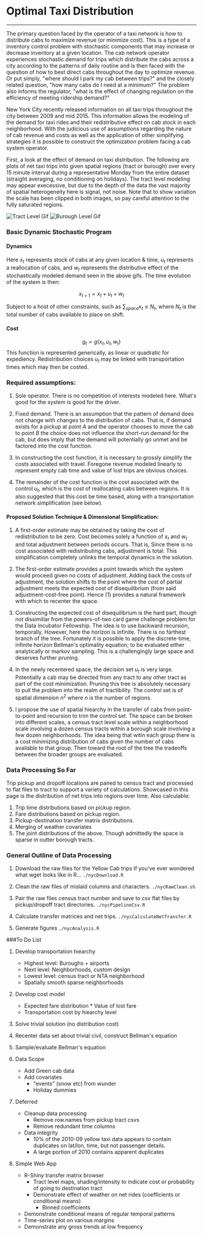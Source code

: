 # Optimal Taxi Distribution
***
The primary question faced by the operator of a taxi network is how to distribute cabs to maximize revenue (or minimize cost). This is a type of a inventory control problem with stochastic components that may increase or decrease inventory at a given location. The cab network operator experiences stochastic demand for trips which distribute the cabs across a city according to the patterns of daily routine and is then faced with the question of how to best direct cabs throughout the day to optimize revenue. Or put simply, "where should I park my cab between trips?" and the closely related question, "how many cabs do I need at a minimum?" The problem also informs the regulator, "what is the effect of changing regulation on the efficiency of meeting ridership demand?"

New York City recently released information on all taxi trips throughout the city between 2009 and mid 2015. This information allows the modeling of the demand for taxi rides and their redistributive effect on cab stock in each neighborhood. With the judicious use of assumptions regarding the nature of cab revenue and costs as well as the application of other simplifying strategies it is possible to construct the optimization problem facing a cab system operator.

First, a look at the effect of demand on taxi distribution. The following are plots of net taxi trips into given spatial regions (tract or burough) over every 15 minute interval during a representative Monday from the entire dataset (straight averaging, no conditioning on holidays). The tract level modeling may appear execessive, but due to the depth of the data the vast majority of spatial heterogeneity here is signal, not noise. Note that to show variation the scale has been clipped in both images, so pay careful attention to the fully saturated regions.

![Tract Level Gif](https://i.imgur.com/FMpgKhh.gif) ![Burough Level Gif](https://i.imgur.com/vfKduED.gif)

### Basic Dynamic Stochastic Program
#### Dynamics
Here $x_t$ represents stock of cabs at any given location & time, $u_t$ represents a reallocation of cabs, and $w_t$ represents the distributive effect of the stochastically modeled demand seen in the above gifs. The time evolution of the system is then:

$$x_{t+1} = x_t + u_t + w_t$$

Subject to a host of other constraints, such as $\sum_{space}{x_t} \leq N_t$, where $N_t$ is the total number of cabs available to place on shift.

#### Cost
$$g_t = g(x_t, u_t, w_t)$$ This function is represented generically, as linear or quadratic for expediency. Redistribution choices $u_t$ may be linked with transportation times which may then be costed.

### Required assumptions:

1. Sole operator. There is no competition of interests modeled here. What's good for the system is good for the driver.

2. Fixed demand. There is an assumption that the pattern of demand does not change with changes to the distribution of cabs. That is, if demand exists for a pickup at point $A$ and the operator chooses to move the cab to point $B$ the choice does not influence the short-run demand for the cab, but does imply that the demand will potentially go unmet and be factored into the cost function.

3. In constructing the cost function, it is necessary to grossly simplify the costs associated with travel. Foregone revenue modeled linearly to represent empty cab time and value of lost trips are obvious choices.

4. The remainder of the cost function is the cost associated with the control $u_t$, which is the cost of reallocating cabs between regions. It is also suggested that this cost be time based, along with a transportation network simplification (see below). 

#### Proposed Solution Technique & Dimensional Simplification:
1. A first-order estimate may be obtained by taking the cost of redistribution to be zero. Cost becomes solely a function of $x_t$ and $w_t$ and total adjustment between periods occurs. That is, Since there is no cost associated with redistributing cabs, adjustment is total. This simplification completely unlinks the temporal dynamics in the solution. 

2. The first-order estimate provides a point towards which the system would proceed given no costs of adjustment. Adding back the costs of adjustment, the solution shifts to the point where the cost of partial adjustment meets the expected cost of disequilibrium (from said adjustment-cost-free point). Hence (1) provides a natural framework with which to recenter the space.

3. Constructing the expected cost of disequilibrium is the hard part, though not dissimiliar from the powers-of-two card game challenge problem for the Data Incubator Fellowship. The idea is to use backward recursion, temporally. However, here the horizon is infinite. There is no farthest branch of the tree. Fortunately it is possible to apply the discrete-time, infinite horizon Bellman's optimality equation; to be evaluated either analytically or markov sampling. This is a challengingly large space and deserves further pruning.

4. In the newly recentered space, the decision set $u_t$ is very large. Potentially a cab may be directed from any tract to any other tract as part of the cost minimization. Pruning this tree is absolutely necessary to pull the problem into the realm of tractibility. The control set is of spatial dimension $n^2$ where $n$ is the number of regions.

5. I propose the use of spatial hiearchy in the transfer of cabs from point-to-point and recursion to trim the control set. The space can be broken into different scales, a census tract level scale within a neighborhood scale involving a dozen census tracts within a borough scale involving a few dozen neighborhoods. The idea being that witin each group there is a cost minimizing distribution of cabs given the number of cabs available to that group. Then toward the root of the tree the tradeoffs between the broader groups are evaluated. 

### Data Processing So Far

Trip pickup and dropoff locations are paired to census tract and processed to flat files to tract to support a variety of calculations. Showcased in this page is the distribution of net trips into regions over time. Also calculable:
1. Trip time distributions based on pickup region.
2. Fare distributions based on pickup region.
3. Pickup-destination transfer matrix distributions.
4. Merging of weather covariates
5. The joint distributions of the above. Though admittedly the space is sparse in outter borough tracts.


### General Outline of Data Processing
1. Download the raw files for the Yellow Cab trips
If you've ever wondered what wget looks like in R...
`./nycDownload.R`

2. Clean the raw files of mislaid columns and characters.
`./nycRawClean.sh`

3. Pair the raw files census tract number and save to csv flat files by pickup/dropoff tract directories.
`./nycPipelineCsv.R`

4. Calculate transfer matrices and net trips.
`./nycCalculateNetTransfer.R`

5. Generate figures
`./nycAnalysis.R`

###To Do List

1. Develop transportation hiearchy
    * Highest level: Buroughs + airports
    * Next level: Neighborhoods, custom design
    * Lowest level: census tract or NTA neighborhood
    * Spatially smooth sparse neighborhoods
    
2. Develop cost model
    * Expected fare distribution
          * Value of lost fare
    * Transportation cost by hiearchy level
    
3. Solve trivial solution (no distribution cost)

4. Recenter data set about trivial civil, construct Bellman's equation

5. Sample/evaluate Bellman's equation

6. Data Scope
    * Add Green cab data
    * Add covariates
        * "events" (snow etc) from wunder
        * Holiday dummies

7. Deferred
    * Cleanup data processing
        * Remove row.names from pickup tract csvs
        * Remove redundant time columns
    * Data integrity
        * 10% of the 2010-09 yellow taxi data appears to contain duplicates on lat/lon, time, but not passenger details.
        * A large portion of 2010 contains apparent duplicates


8. Simple Web App
    + R-Shiny transfer matrix browser
        + Tract level maps, shading/intensity to indicate cost or probability of going to destination tract
        + Demonstrate effect of weather on net rides (coefficients or conditional means)
          + Binned coefficients
    + Demonstrate conditional means of regular temporal patterns
    + Time-series plot on various margins
    + Demonstrate any gross trends at low frequency

